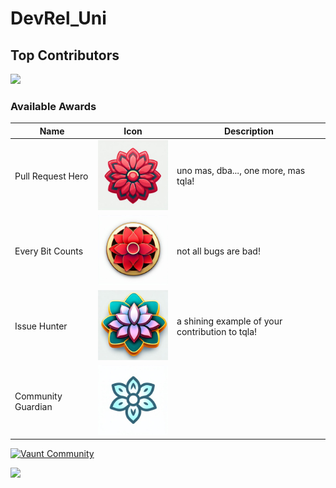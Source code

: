 # DevRel_Uni

## Top Contributors
<p>
  <img src="https://api.vaunt.dev/v1/github/entities/VauntDev/repositories/example/contributors?format=svg&limit=12" width="600" />
</p>

### Available Awards

| Name | Icon | Description |
| ---- | ---- | ----------- |
| Pull Request Hero | <img src="https://raw.githubusercontent.com/akshitagupta15june/Moksh/main/.vaunt/ach1.jpeg" width="150" /> | uno mas, dba..., one more, mas tqla! |
| Every Bit Counts | <img src="https://raw.githubusercontent.com/akshitagupta15june/Moksh/main/.vaunt/ach2.jpeg" width="150" /> | not all bugs are bad! |
| Issue Hunter | <img src="https://raw.githubusercontent.com/akshitagupta15june/Moksh/main/.vaunt/ach3.jpeg" width="150" /> | a shining example of your contribution to tqla! |
| Community Guardian | <img src="https://raw.githubusercontent.com/akshitagupta15june/Moksh/main/.vaunt/ach4.jpeg" width="150" /> |  | 


[![Vaunt Community](https://api.vaunt.dev/v1/github/entities/firecamp-dev/repositories/firecamp/badges/community)](https://community.vaunt.dev/board/firecamp-dev/repository/firecamp)

<p>
  <img src="https://api.vaunt.dev/v1/github/entities/firecamp-dev/repositories/firecamp/contributors?format=svg&limit=15" width="350" />
</p>
